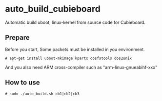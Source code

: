 auto_build_cubieboard
=====================

Automatic build uboot, linux-kernel from source code for Cubieboard.

## Prepare
 
Before you start, Some packets must be installed in you environment.

    # apt-get install uboot-mkimage kpartx dosfstools dos2unix
    
And you also need ARM cross-compiler such as "arm-linux-gnueabihf-xxx"

## How to use

    # sudo ./auto_build.sh cb1|cb2|cb3

